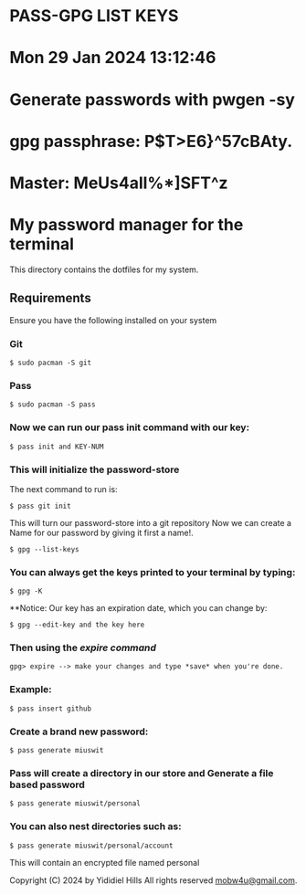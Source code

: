 # PASS-GPG LIST KEYS
# Mon 29 Jan 2024 13:12:46
# Generate passwords with pwgen -sy
# gpg passphrase: P$T>E6}^57cBAty.
# Master: MeUs4all%*]SFT^z

# My password manager for the terminal

This directory contains the dotfiles for my system.

## Requirements

Ensure you have the following installed on your system

### Git

```
$ sudo pacman -S git
```

### Pass
```
$ sudo pacman -S pass
```

### Now we can run our pass init command with our key:

```
$ pass init and KEY-NUM
```

### This will initialize the password-store

The next command to run is:

```
$ pass git init
```

This will turn our password-store into a git repository Now we can create a Name for our password by giving it first a name!.

```
$ gpg --list-keys
```

### You can always get the keys printed to your terminal by typing:

```
$ gpg -K
```

**Notice: Our key has an expiration date, which you can change by:

```
$ gpg --edit-key and the key here
```

### Then using the *expire command*

```
gpg> expire --> make your changes and type *save* when you're done.
```

### Example:

```
$ pass insert github
```

### Create a brand new password:

```
$ pass generate miuswit
```

### Pass will create a directory in our store and Generate a file based password

```
$ pass generate miuswit/personal
```

### You can also nest directories such as:

```
$ pass generate miuswit/personal/account
```

This will contain an encrypted file named personal

Copyright (C) 2024 by Yididiel Hills All rights reserved <mobw4u@gmail.com>.
